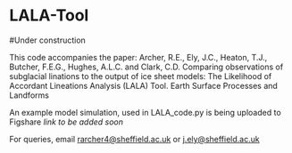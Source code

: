 # LALA-Tool

#Under construction

This code accompanies the paper: Archer, R.E., Ely, J.C., Heaton, T.J., Butcher, F.E.G., Hughes, A.L.C. and Clark, C.D. Comparing observations of subglacial linations to the output of ice sheet models: The Likelihood of Accordant Lineations Analysis (LALA) Tool. Earth Surface Processes and Landforms

An example model simulation, used in LALA_code.py is being uploaded to Figshare *link to be added soon*

For queries, email rarcher4@sheffield.ac.uk or j.ely@sheffield.ac.uk
